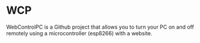 # WCP
 WebControlPC is a Github project that allows you to turn your PC on and off remotely using a microcontroller (esp8266) with a website.
